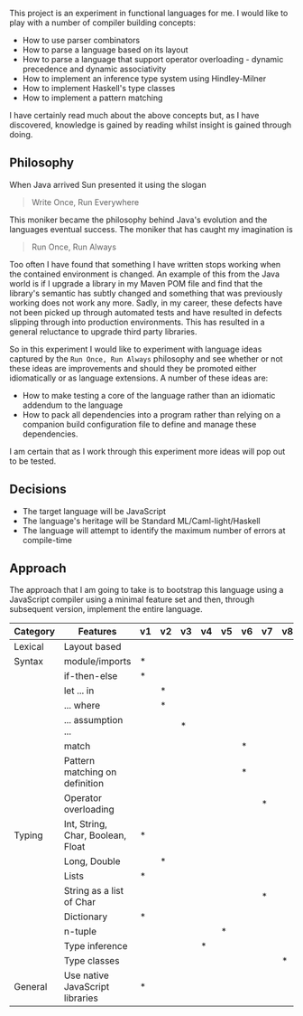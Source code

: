 This project is an experiment in functional languages for me.  I would like to play with a number of compiler building 
concepts:

- How to use parser combinators
- How to parse a language based on its layout
- How to parse a language that support operator overloading - dynamic precedence and dynamic associativity
- How to implement an inference type system using Hindley-Milner
- How to implement Haskell's type classes
- How to implement a pattern matching 

I have certainly read much about the above concepts but, as I have discovered, knowledge is gained by reading whilst
insight is gained through doing.


## Philosophy

When Java arrived Sun presented it using the slogan

> Write Once, Run Everywhere

This moniker became the philosophy behind Java's evolution and the languages eventual success.  The moniker that has
caught my imagination is

> Run Once, Run Always

Too often I have found that something I have written stops working when the contained environment is changed.  An example
of this from the Java world is if I upgrade a library in my Maven POM file and find that the library's semantic has 
subtly changed and something that was previously working does not work any more.  Sadly, in my career, these defects have
not been picked up through automated tests and have resulted in defects slipping through into production environments.
This has resulted in a general reluctance to upgrade third party libraries.

So in this experiment I would like to experiment with language ideas captured by the `Run Once, Run Always` philosophy and
see whether or not these ideas are improvements and should they be promoted either idiomatically or as language extensions. 
A number of these ideas are:

- How to make testing a core of the language rather than an idiomatic addendum to the language
- How to pack all dependencies into a program rather than relying on a companion build configuration file to define and
manage these dependencies.

I am certain that as I work through this experiment more ideas will pop out to be tested.


## Decisions

- The target language will be JavaScript
- The language's heritage will be Standard ML/Caml-light/Haskell
- The language will attempt to identify the maximum number of errors at compile-time


## Approach

The approach that I am going to take is to bootstrap this language using a JavaScript compiler using a minimal feature
set and then, through subsequent version, implement the entire language.
 
| Category | Features                          | v1 | v2 | v3 | v4 | v5 | v6 | v7 | v8 | v9 |
|----------|-----------------------------------|----|----|----|----|----|----|----|----|----|
| Lexical  | Layout based                      |    |    |    |    |    |    |    |    | *  |
| Syntax   | module/imports                    | *  |    |    |    |    |    |    |    |    |
|          | if-then-else                      | *  |    |    |    |    |    |    |    |    |
|          | let ... in                        |    | *  |    |    |    |    |    |    |    |
|          | ... where                         |    | *  |    |    |    |    |    |    |    |
|          | ... assumption ...                |    |    | *  |    |    |    |    |    |    |
|          | match                             |    |    |    |    |    | *  |    |    |    |
|          | Pattern matching on definition    |    |    |    |    |    | *  |    |    |    |
|          | Operator overloading              |    |    |    |    |    |    | *  |    |    |
| Typing   | Int, String, Char, Boolean, Float | *  |    |    |    |    |    |    |    |    |
|          | Long, Double                      |    | *  |    |    |    |    |    |    |    |
|          | Lists                             | *  |    |    |    |    |    |    |    |    |
|          | String as a list of Char          |    |    |    |    |    |    | *  |    |    |
|          | Dictionary                        | *  |    |    |    |    |    |    |    |    |
|          | n-tuple                           |    |    |    |    | *  |    |    |    |    |
|          | Type inference                    |    |    |    | *  |    |    |    |    |    |
|          | Type classes                      |    |    |    |    |    |    |    | *  |    |
| General  | Use native JavaScript libraries   | *  |    |    |    |    |    |    |    |    |

